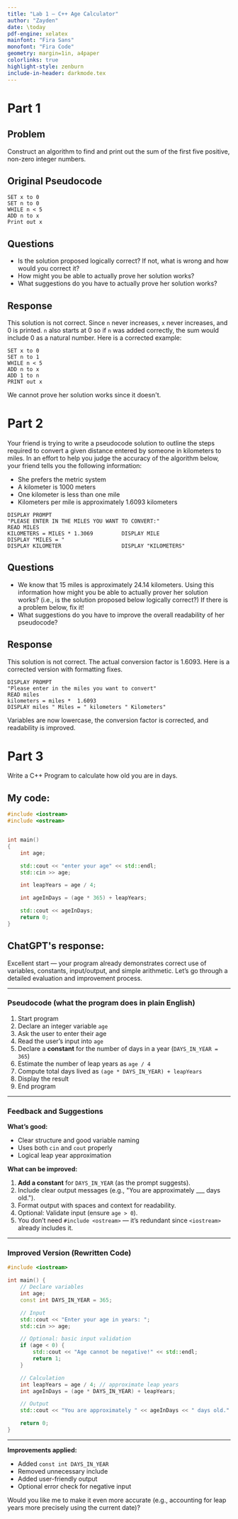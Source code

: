 ```yaml
---
title: "Lab 1 — C++ Age Calculator"
author: "Zayden"
date: \today
pdf-engine: xelatex
mainfont: "Fira Sans"
monofont: "Fira Code"
geometry: margin=1in, a4paper
colorlinks: true
highlight-style: zenburn
include-in-header: darkmode.tex
---
```

# Part 1


## Problem 
Construct an algorithm to find and print out the sum of the first five positive, non-zero integer numbers.

## Original Pseudocode
```pseudo
SET x to 0
SET n to 0
WHILE n < 5
ADD n to x
Print out x
```

## Questions
- Is the solution proposed logically correct? If not, what is wrong and how would you correct it?
- How might you be able to actually prove her solution works?
- What suggestions do you have to actually prove her solution works?

## Response
This solution is not correct. Since `n` never increases, `x` never increases, and 0 is printed. `n` also starts at 0 so if `n` was added correctly, the sum would include 0 as a natural number. Here is a corrected example:

```pseudo
SET x to 0
SET n to 1
WHILE n < 5
ADD n to x
ADD 1 to n
PRINT out x
```

We cannot prove her solution works since it doesn't.


# Part 2
Your friend is trying to write a pseudocode solution to outline the steps required to convert a given distance entered by someone in kilometers to miles. In an effort to help you judge the accuracy of the algorithm below, your friend tells you the following information:
- She prefers the metric system
- A kilometer is 1000 meters
- One kilometer is less than one mile
- Kilometers per mile is approximately 1.6093 kilometers

```pseudo
DISPLAY PROMPT
"PLEASE ENTER IN THE MILES YOU WANT TO CONVERT:"
READ MILES
KILOMETERS = MILES * 1.3069         DISPLAY MILE
DISPLAY "MILES = "
DISPLAY KILOMETER                   DISPLAY "KILOMETERS"
```

## Questions

- We know that 15 miles is approximately 24.14 kilometers. Using this information how might you be able to actually prover her solution works? (i.e., is the solution proposed below logically correct?) If there is a problem below, fix it!
- What suggestions do you have to improve the overall readability of her pseudocode?

## Response

This solution is not correct. The actual conversion factor is 1.6093. Here is a corrected version with formatting fixes.

```pseudo
DISPLAY PROMPT
"Please enter in the miles you want to convert"
READ miles
kilometers = miles *  1.6093
DISPLAY miles " Miles = " kilometers " Kilometers"
```

Variables are now lowercase, the conversion factor is corrected, and readability is improved.

# Part 3

Write a C++ Program to calculate how old you are in days.

## My code:

```cpp
#include <iostream>
#include <ostream>


int main()
{
    int age;

    std::cout << "enter your age" << std::endl;
    std::cin >> age;

    int leapYears = age / 4;

    int ageInDays = (age * 365) + leapYears;

    std::cout << ageInDays;
    return 0;
}
```

## ChatGPT's response:

Excellent start — your program already demonstrates correct use of variables, constants, input/output, and simple arithmetic. Let’s go through a detailed evaluation and improvement process.

---

### Pseudocode (what the program does in plain English)

1. Start program
2. Declare an integer variable `age`
3. Ask the user to enter their age
4. Read the user’s input into `age`
5. Declare a **constant** for the number of days in a year (`DAYS_IN_YEAR = 365`)
6. Estimate the number of leap years as `age / 4`
7. Compute total days lived as `(age * DAYS_IN_YEAR) + leapYears`
8. Display the result
9. End program

---

### Feedback and Suggestions

**What’s good:**
- Clear structure and good variable naming
- Uses both `cin` and `cout` properly
- Logical leap year approximation

**What can be improved:**

1. **Add a constant** for `DAYS_IN_YEAR` (as the prompt suggests).
2. Include clear output messages (e.g., "You are approximately ___ days old.").
3. Format output with spaces and context for readability.
4. Optional: Validate input (ensure `age > 0`).
5. You don’t need `#include <ostream>` — it’s redundant since `<iostream>` already includes it.

---

### Improved Version (Rewritten Code)

```cpp
#include <iostream>

int main() {
    // Declare variables
    int age;
    const int DAYS_IN_YEAR = 365;

    // Input
    std::cout << "Enter your age in years: ";
    std::cin >> age;

    // Optional: basic input validation
    if (age < 0) {
        std::cout << "Age cannot be negative!" << std::endl;
        return 1;
    }

    // Calculation
    int leapYears = age / 4; // approximate leap years
    int ageInDays = (age * DAYS_IN_YEAR) + leapYears;

    // Output
    std::cout << "You are approximately " << ageInDays << " days old." << std::endl;

    return 0;
}
```

---

**Improvements applied:**

* Added `const int DAYS_IN_YEAR`
* Removed unnecessary include
* Added user-friendly output
* Optional error check for negative input

Would you like me to make it even more accurate (e.g., accounting for leap years more precisely using the current date)?
